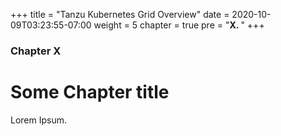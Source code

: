 +++
title = "Tanzu Kubernetes Grid Overview"
date = 2020-10-09T03:23:55-07:00
weight = 5
chapter = true
pre = "<b>X. </b>"
+++

### Chapter X

# Some Chapter title

Lorem Ipsum.